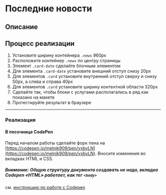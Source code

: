 # Последние новости

## Описание

## Процесс реализации

1. Установите ширину контейнера `.news` 960px
2. Расположите контейнер `.news` по центру страницы
3. Элемент `.card-date` сделайте блочным элементом
4. Для элемента `.card-date` установите внешний отступ снизу 20px
5. Для элементов `.card` установите внутренний отступ сверху и снизу 50px, а слева и справа 40px  
6. Для элементов `.card` установите ширину контентной области 320px
7. Сделайте так, чтобы блоки с услугами располагались в ряд как показано на макете
8. Протестируйте результат в браузере

---

### Реализация

#### В песочнице CodePen

Перед началом работы сделайте форк пена на [https://codepen.io/melnik909/pen/yxbvLN](https://codepen.io/melnik909/pen/yxbvLN). Вносите изменения во вкладках HTML и CSS.

##### Внимание: Общую структуру документа создавать не надо, вкладка Codepen «HTML» работает, как тег `<body>`
см. [инструкцию по работе с Codepen](https://netology-university.bitbucket.io/guides/wm/codepen-guide/)
